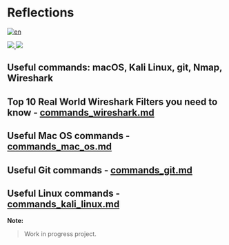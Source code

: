 # Reflections

[![en](https://img.shields.io/badge/lang-en-red.svg)](https://github.com/danian3wa/reflections/blob/master/README.md)

<a href="https://github.com/danian3wa/reflections/blob/master/LICENSE">
<img src ="https://img.shields.io/github/license/danian3wa/reflections" />
</a>
<!--<a href="https://github.com/danian3wa/reflections/releases">
<img src ="https://img.shields.io/github/release/danian3wa/reflections/releases" />
</a>-->
<a href="https://github.com/danian3wa/reflections/issues">
<img src ="https://img.shields.io/github/issues/danian3wa/reflections" />
</a>

## Useful commands: macOS, Kali Linux, git, Nmap, Wireshark

##  Top 10 Real World Wireshark Filters you need to know - [commands_wireshark.md](commands_wireshark.md)

##  Useful Mac OS commands - [commands_mac_os.md](commands_mac_os.md)

##  Useful Git commands - [commands_git.md](commands_git.md)

##  Useful Linux commands - [commands_kali_linux.md](commands_kali_linux.md)

**Note:**

> Work in progress project.
